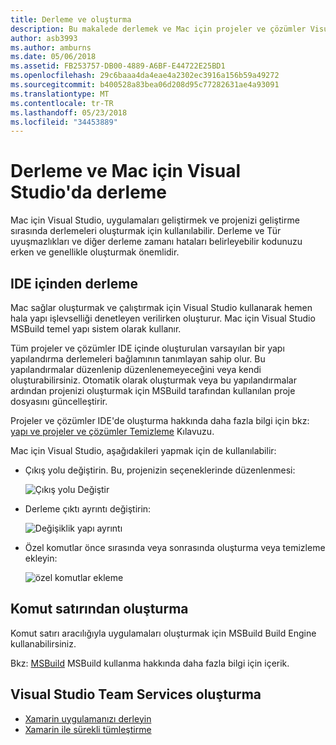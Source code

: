 ```yaml
---
title: Derleme ve oluşturma
description: Bu makalede derlemek ve Mac için projeler ve çözümler Visual Studio'da derleme hakkında
author: asb3993
ms.author: amburns
ms.date: 05/06/2018
ms.assetid: FB253757-DB00-4889-A6BF-E44722E25BD1
ms.openlocfilehash: 29c6baaa4da4eae4a2302ec3916a156b59a49272
ms.sourcegitcommit: b400528a83bea06d208d95c77282631ae4a93091
ms.translationtype: MT
ms.contentlocale: tr-TR
ms.lasthandoff: 05/23/2018
ms.locfileid: "34453889"
---
```

# <a name="compiling-and-building-in-visual-studio-for-mac"></a>Derleme ve Mac için Visual Studio'da derleme

Mac için Visual Studio, uygulamaları geliştirmek ve projenizi geliştirme sırasında derlemeleri oluşturmak için kullanılabilir. Derleme ve Tür uyuşmazlıkları ve diğer derleme zamanı hataları belirleyebilir kodunuzu erken ve genellikle oluşturmak önemlidir.

## <a name="building-from-the-ide"></a>IDE içinden derleme

Mac sağlar oluşturmak ve çalıştırmak için Visual Studio kullanarak hemen hala yapı işlevselliği denetleyen verilirken oluşturur. Mac için Visual Studio MSBuild temel yapı sistem olarak kullanır.

Tüm projeler ve çözümler IDE içinde oluşturulan varsayılan bir yapı yapılandırma derlemeleri bağlamının tanımlayan sahip olur. Bu yapılandırmalar düzenlenip düzenlenemeyeceğini veya kendi oluşturabilirsiniz. Otomatik olarak oluşturmak veya bu yapılandırmalar ardından projenizi oluşturmak için MSBuild tarafından kullanılan proje dosyasını güncelleştirir.  

Projeler ve çözümler IDE'de oluşturma hakkında daha fazla bilgi için bkz: [yapı ve projeler ve çözümler Temizleme](building-and-cleaning-projects-and-solutions.md) Kılavuzu.

Mac için Visual Studio, aşağıdakileri yapmak için de kullanılabilir:

* Çıkış yolu değiştirin. Bu, projenizin seçeneklerinde düzenlenmesi:

    ![Çıkış yolu Değiştir](media/compiling-and-building-image4.png)

* Derleme çıktı ayrıntı değiştirin:

    ![Değişiklik yapı ayrıntı](media/compiling-and-building-image5.png)

* Özel komutlar önce sırasında veya sonrasında oluşturma veya temizleme ekleyin:

    ![özel komutlar ekleme](media/compiling-and-building-image6.png)

## <a name="building-from-command-line"></a>Komut satırından oluşturma

Komut satırı aracılığıyla uygulamaları oluşturmak için MSBuild Build Engine kullanabilirsiniz.

Bkz: [MSBuild](https://docs.microsoft.com/visualstudio/msbuild/msbuild) MSBuild kullanma hakkında daha fazla bilgi için içerik.

## <a name="building-from-visual-studio-team-services"></a>Visual Studio Team Services oluşturma

* [Xamarin uygulamanızı derleyin](https://www.visualstudio.com/docs/build/apps/mobile/xamarin)
* [Xamarin ile sürekli tümleştirme](https://developer.xamarin.com/guides/cross-platform/ci/)